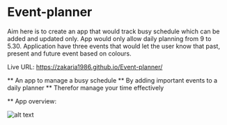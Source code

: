 # Event-planner

Aim here is to create an app that would track busy schedule which can be added and updated only. App would only allow daily planning from 9 to 5.30. Application have three events that would let the user know that past, present and future event based on colours. 

Live URL: https://zakaria1986.github.io/Event-planner/

**  An app to manage a busy schedule
**  By adding important events to a daily planner
**  Therefor manage your time effectively

** App overview: 



![alt text](/assets/img/WorkDayScheduler.gif)


